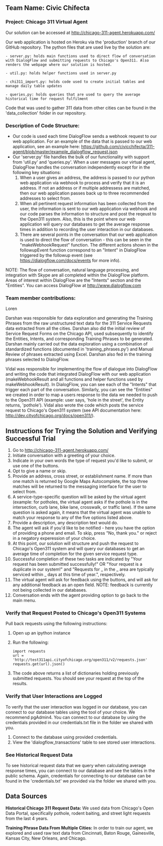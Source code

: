 ## Team Name: Civic Chifecta
### Project: Chicago 311 Virtual Agent

Our solution can be accessed at http://chicago-311-agent.herokuapp.com/

Our web application is hosted on Heroku via the 'production' branch of our GitHub repository. The python files that are used live by the solution are:
    
    - server.py: holds main functions used to direct flow of conversation with DialogFlow and submitting requests to Chicago's Open311. Also renders the webpage where our solution is hosted.

    - util.py: holds helper functions used in server.py

    - chi311_import.py: holds code used to create initial tables and manage daily table updates

    - queries.py: holds queries that are used to query the average historical time for request fulfilment

Code that was used to gather 311 data from other cities can be found in the 'data_collection' folder in our repository.

### Description of Code Structure: 
- Our code is used each time DialogFlow sends a webhook request to our web application. For an example of the data that is passed to our web application, see an example here: https://github.com/civicchifecta/311-agent/blob/master/example_dialogflow_request.json 
- Our 'server.py' file handles the bulk of our functionality with support from 'util.py' and 'queries.py'. When a user messages our virtual agent, DialogFlow handles the conversation independently except for in the following key situations:
    1. When a user gives an address, the address is passed to our python web application via webhook to process and verify that it is an address. If not an address or if multiple addressess are matched, then our web application passes back up to three recommended addresses to select from.
    2. When all pertinent request information has been collected from the user, the information is sent to our web application via webhook and our code parses the information to structure and post the reqeust to the Open311 system. Also, this is the point where our web application will query our databases to get the average response times in addition to recording the user interaction in our databases.
    3. There are several points in the conversation that our web application is used to direct the flow of conversation - this can be seen in the "makeWebhookRequest" function. The different actions shown in the followupEvent function correspond to an "Intent" in DialogFlow triggered by the followup event (see https://dialogflow.com/docs/events for more info).

NOTE: The flow of conversation, natural language processing, and integration with Skype are all completed within the DialogFlow platform. Areas of interest within DialogFlow are the "Intents" section and the "Entities". You can access DialogFlow at http://www.dialogflow.com


### Team member contributions:

Loren

Darshan was responsible for data exploration and generating the Training Phrases from the raw unstructured text data for the 311 Service Requests data extracted from all the cities. Darshan also did the initial review of Service Request Forms on the Chicago API, used subsequently to identify the Entities, Intents, and corresponding Training Phrases to be generated. Darshan mainly carried out the data exploration using a combination of standardized functions (documented in 'training_phrases.py') and Manual Review of phrases extracted using Excel. Darshan also fed in the training phrases selected to DialogFlow.

Vidal was responsible for implementing the flow of dialogue into DialogFlow and writing the code that integrated DialogFlow with our web application (makeWebhookResult and all functions and helper functions used by makeWebhookResult). In DialogFlow, you can see each of the "Intents" that trigger each part of the conversation. Similarly, you can see the "Entities" we created in order to map a users response to the data we needed to push to the Open311 API (example: user says, 'hole in the street', the Entity returns, 'pothole'). Vidal also wrote the code which posts the service request to Chicago's Open311 system (see API documentation here: http://dev.cityofchicago.org/docs/open311/).


## Instructions for Trying the Solution and Verifying Successful Trial

1. Go to http://chicago-311-agent.herokuapp.com/
2. Initiate conversation with a greeting of your choice.
3. Indicate in your own words the type of request you'd like to submit, or use one of the buttons.
4. Opt to give a name or skip.
5. Provide an address, cross street, or establishment name. If more than one match is returned by Google Maps Autocomplete, the top three matches will be returned to the messaging interface for the user to select from.
6. A service-type-specific question will be asked by the virtual agent (example: for potholes, the virtual agent asks if the pothole is in the intersection, curb lane, bike lane, crosswalk, or traffic lane). If the same question is asked again, it means that the virtual agent was unable to match your response to any of the five options listed above.
7. Provide a description, any description text would do.
8. The agent will ask if you'd like to be notified - here you have the option of providing a phone and email. To skip, press "No, thank you." or reject in a negatory experession of your choice.
9. At this point, our solution will structure and push the request to Chicago's Open311 system and will query our databases to get an average time of completion for the given service request type.
10. Successful completion of these two tasks are indicated by "Your request has been submitted successfully!" OR "Your request is a duplicate in our system!" and "Requests for _ in the _ area are typically serviced within _ days at this time of year.", respectively.
11. The virtual agent will ask for feedback using the buttons, and will ask for any additional feedback as an open field. NOTE: feedback is currently not being collected in our databases.
12. Conversation ends with the agent providing option to go back to the main menu.

### Verify that Request Posted to Chicago's Open311 Systems
Pull back requests using the following instructions:
1. Open up an ipython instance
2. Run the following:

    ```
    import requests
    url = 'http://test311api.cityofchicago.org/open311/v2/requests.json'
    requests.get(url).json()
    ```

3. The code above returns a list of dictionaries holding previously submitted requests. You should see your request at the top of the results.

### Verify that User Interactions are Logged
To verify that the user interaction was logged in our database, you can connect to our database tables using the tool of your choice. We recommend pgAdmin4. You can connect to our database by using the credentials provided in our credentials.txt file in the folder we shared with you.
1. Connect to the database using provided credentials.
2. View the 'dialogflow_transactions' table to see stored user interactions.

### See Historical Request Data
To see historical request data that we query when calculating average response times, you can connect to our database and see the tables in the public schema. Again, credentials for connecting to our database can be found in the 'credentials.txt' we provided via the folder we shared with you.

## Data Sources

**Historical Chicago 311 Request Data:** We used data from Chicago's Open Data Portal, specifically pothole, rodent baiting, and street light requests from the last 4 years.

**Training Phrase Data From Multiple Cities:** In order to train our agent, we explored and used raw text data from Cincinnati, Baton Rouge, Gainesville, Kansas City, New Orleans, and Chicago.